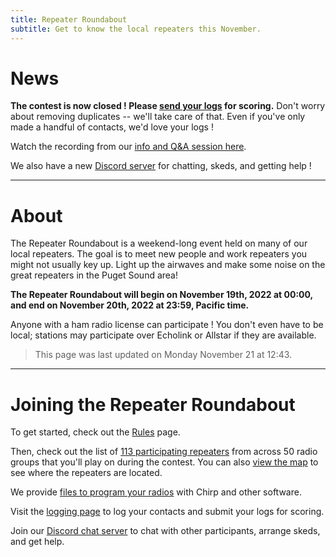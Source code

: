 ```yaml
---
title: Repeater Roundabout
subtitle: Get to know the local repeaters this November.
---
```


# News

**The contest is now closed ! Please [send your logs](./logging) for scoring.** Don't worry about removing duplicates -- we'll take care of that. Even if you've only made a handful of contacts, we'd love your logs !

Watch the recording from our [info and Q&A session here](https://youtu.be/XSwAS7nX8os). 

We also have a new [Discord server](https://discord.gg/Hss7YNRj) for chatting, skeds, and getting help !

---

# About

The Repeater Roundabout is a weekend-long event held on many of our local repeaters. The goal is to meet new people and work repeaters you might not usually key up. Light up the airwaves and make some noise on the great repeaters in the Puget Sound area!

**The Repeater Roundabout will begin on November 19th, 2022 at 00:00, and end on November 20th, 2022 at 23:59, Pacific time.**

Anyone with a ham radio license can participate ! You don't even have to be local; stations may participate over Echolink or Allstar if they are available.

> This page was last updated on Monday November 21 at 12:43.

---


# Joining the Repeater Roundabout

To get started, check out the [Rules](./rules) page.

Then, check out the list of [113 participating repeaters](./repeaters) from across 50 radio groups that you'll play on during the contest. You can also [view the map](./map) to see where the repeaters are located.

We provide [files to program your radios](./files) with Chirp and other software.

Visit the [logging page](./logging) to log your contacts and submit your logs for scoring.

Join our [Discord chat server](https://discord.gg/Hss7YNRj) to chat with other participants, arrange skeds, and get help.


